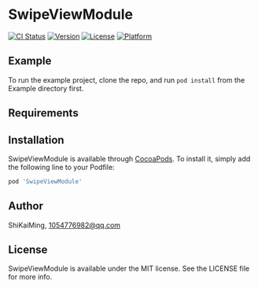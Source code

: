 # SwipeViewModule

[![CI Status](https://img.shields.io/travis/ShiKaiMing/SwipeViewModule.svg?style=flat)](https://travis-ci.org/ShiKaiMing/SwipeViewModule)
[![Version](https://img.shields.io/cocoapods/v/SwipeViewModule.svg?style=flat)](https://cocoapods.org/pods/SwipeViewModule)
[![License](https://img.shields.io/cocoapods/l/SwipeViewModule.svg?style=flat)](https://cocoapods.org/pods/SwipeViewModule)
[![Platform](https://img.shields.io/cocoapods/p/SwipeViewModule.svg?style=flat)](https://cocoapods.org/pods/SwipeViewModule)

## Example

To run the example project, clone the repo, and run `pod install` from the Example directory first.

## Requirements

## Installation

SwipeViewModule is available through [CocoaPods](https://cocoapods.org). To install
it, simply add the following line to your Podfile:

```ruby
pod 'SwipeViewModule'
```

## Author

ShiKaiMing, 1054776982@qq.com

## License

SwipeViewModule is available under the MIT license. See the LICENSE file for more info.
